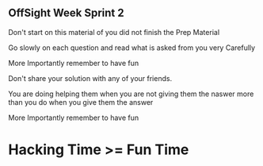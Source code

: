 ## OffSight Week Sprint 2

Don't start on this material of you did not finish the Prep Material

Go slowly on each question and read what is asked from you very Carefully

More Importantly remember to have fun

Don't share your solution with any of your friends.

You are doing helping them when you are not giving them the naswer more than you do when you give them the answer

More Importantly remember to have fun 

# Hacking Time >= Fun Time